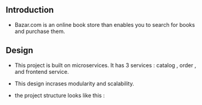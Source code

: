 ## Introduction
- Bazar.com is an online book store than enables you to search for books and purchase them. 

## Design 
- This project is built on microservices. It has 3 services : catalog , order , and frontend service.
- This design incrases modularity and scalability.

- the project structure looks like this : 

## 

